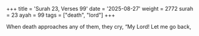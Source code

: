 +++
title = 'Surah 23, Verses 99'
date = '2025-08-27'
weight = 2772
surah = 23
ayah = 99
tags = ["death", "lord"]
+++

When death approaches any of them, they cry, “My Lord! Let me go back,